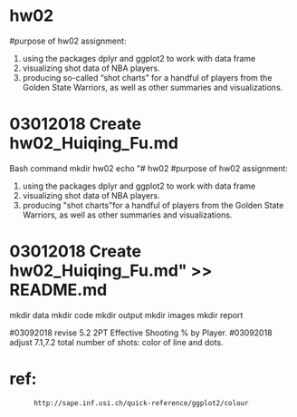 # hw02
#purpose of hw02 assignment:
1. using the packages dplyr and ggplot2 to work with data frame
2. visualizing shot data of NBA players.
3. producing so-called “shot charts” for a handful of players from the Golden State Warriors, as well as other summaries and visualizations.

# 03012018  Create hw02_Huiqing_Fu.md
 
 
 Bash command
 mkdir hw02
echo "# hw02
#purpose of hw02 assignment:
1. using the packages dplyr and ggplot2 to work with data frame
2. visualizing shot data of NBA players.
3. producing "shot charts"for a handful of players from the Golden State Warriors, as well as other summaries and visualizations.

# 03012018  Create hw02_Huiqing_Fu.md" >> README.md

mkdir data
mkdir code
mkdir output
mkdir images
mkdir report



#03092018 revise 5.2 2PT Effective Shooting % by Player.
#03092018 adjust 7.1,7.2 total number of shots: color of line and dots.

# ref:
          http://sape.inf.usi.ch/quick-reference/ggplot2/colour
